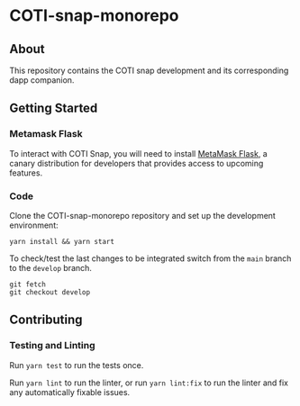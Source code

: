# COTI-snap-monorepo

## About

This repository contains the COTI snap development and its corresponding dapp companion.

## Getting Started

### Metamask Flask
To interact with COTI Snap, you will need to install [MetaMask Flask](https://metamask.io/flask/), a canary distribution for developers that provides access to upcoming features.

### Code

Clone the COTI-snap-monorepo repository and set up the development environment:

```shell
yarn install && yarn start
```

To check/test the last changes to be integrated switch from the `main` branch to the `develop` branch.

```shell
git fetch 
git checkout develop
```

## Contributing

### Testing and Linting

Run `yarn test` to run the tests once.

Run `yarn lint` to run the linter, or run `yarn lint:fix` to run the linter and
fix any automatically fixable issues.

